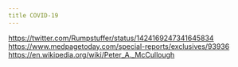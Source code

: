 ```yaml
---
title COVID-19
---
```


https://twitter.com/Rumpstuffer/status/1424169247341645834
https://www.medpagetoday.com/special-reports/exclusives/93936
https://en.wikipedia.org/wiki/Peter_A._McCullough